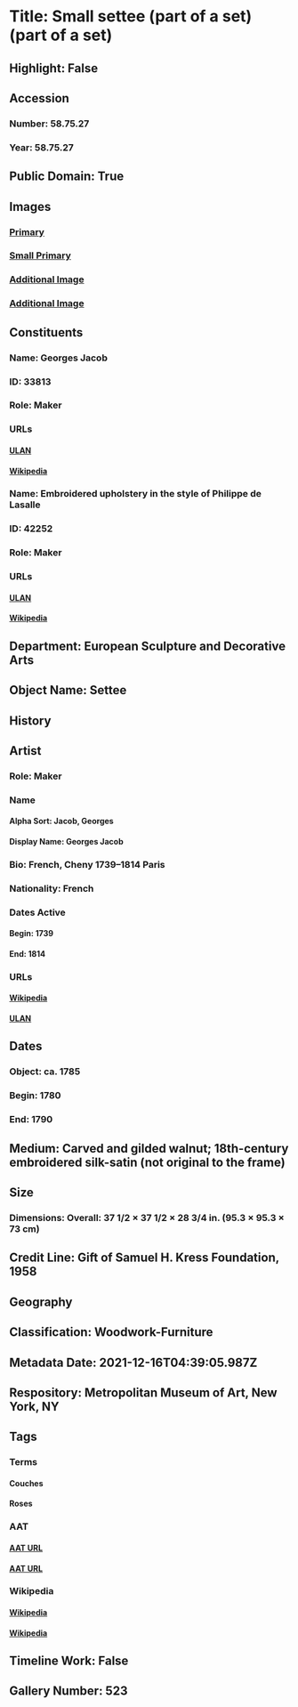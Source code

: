 # Title: Small settee (part of a set) (part of a set)
## Highlight: False
## Accession
### Number: 58.75.27
### Year: 58.75.27
## Public Domain: True
## Images
### [Primary](https://images.metmuseum.org/CRDImages/es/original/166492.jpg)
### [Small Primary](https://images.metmuseum.org/CRDImages/es/web-large/166492.jpg)
### [Additional Image](https://images.metmuseum.org/CRDImages/es/original/SF58_75_27.jpg)
### [Additional Image](https://images.metmuseum.org/CRDImages/es/original/DP159276.jpg)
## Constituents
### Name: Georges Jacob
### ID: 33813
### Role: Maker
### URLs
#### [ULAN](http://vocab.getty.edu/page/ulan/500115031)
#### [Wikipedia](https://www.wikidata.org/wiki/Q503567)
### Name: Embroidered upholstery in the style of Philippe de Lasalle
### ID: 42252
### Role: Maker
### URLs
#### [ULAN](http://vocab.getty.edu/page/ulan/500076833)
#### [Wikipedia](https://www.wikidata.org/wiki/Q3381016)
## Department: European Sculpture and Decorative Arts
## Object Name: Settee
## History
## Artist
### Role: Maker
### Name
#### Alpha Sort: Jacob, Georges
#### Display Name: Georges Jacob
### Bio: French, Cheny 1739–1814 Paris
### Nationality: French
### Dates Active
#### Begin: 1739
#### End: 1814
### URLs
#### [Wikipedia](https://www.wikidata.org/wiki/Q503567)
#### [ULAN](http://vocab.getty.edu/page/ulan/500115031)
## Dates
### Object: ca. 1785
### Begin: 1780
### End: 1790
## Medium: Carved and gilded walnut; 18th-century embroidered silk-satin (not original to the frame)
## Size
### Dimensions: Overall: 37 1/2 × 37 1/2 × 28 3/4 in. (95.3 × 95.3 × 73 cm)
## Credit Line: Gift of Samuel H. Kress Foundation, 1958
## Geography
## Classification: Woodwork-Furniture
## Metadata Date: 2021-12-16T04:39:05.987Z
## Respository: Metropolitan Museum of Art, New York, NY
## Tags
### Terms
#### Couches
#### Roses
### AAT
#### [AAT URL](http://vocab.getty.edu/page/aat/300038634)
#### [AAT URL](http://vocab.getty.edu/page/aat/300266246)
### Wikipedia
#### [Wikipedia]()
#### [Wikipedia]()
## Timeline Work: False
## Gallery Number: 523